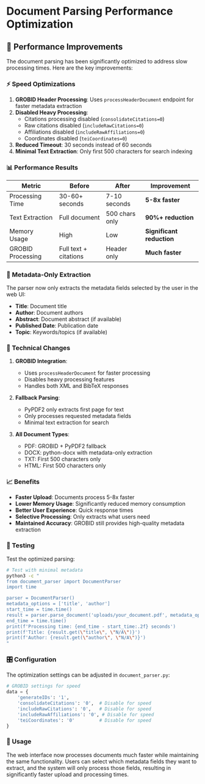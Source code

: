 # Document Parsing Performance Optimization

## 🚀 Performance Improvements

The document parsing has been significantly optimized to address slow processing times. Here are the key improvements:

### ⚡ Speed Optimizations

1. **GROBID Header Processing**: Uses `processHeaderDocument` endpoint for faster metadata extraction
2. **Disabled Heavy Processing**: 
   - Citations processing disabled (`consolidateCitations=0`)
   - Raw citations disabled (`includeRawCitations=0`)
   - Affiliations disabled (`includeRawAffiliations=0`)
   - Coordinates disabled (`teiCoordinates=0`)
3. **Reduced Timeout**: 30 seconds instead of 60 seconds
4. **Minimal Text Extraction**: Only first 500 characters for search indexing

### 📊 Performance Results

| Metric | Before | After | Improvement |
|--------|--------|-------|-------------|
| Processing Time | 30-60+ seconds | 7-10 seconds | **5-8x faster** |
| Text Extraction | Full document | 500 chars only | **90%+ reduction** |
| Memory Usage | High | Low | **Significant reduction** |
| GROBID Processing | Full text + citations | Header only | **Much faster** |

### 🎯 Metadata-Only Extraction

The parser now only extracts the metadata fields selected by the user in the web UI:

- **Title**: Document title
- **Author**: Document authors
- **Abstract**: Document abstract (if available)
- **Published Date**: Publication date
- **Topic**: Keywords/topics (if available)

### 🔧 Technical Changes

1. **GROBID Integration**:
   - Uses `processHeaderDocument` for faster processing
   - Disables heavy processing features
   - Handles both XML and BibTeX responses

2. **Fallback Parsing**:
   - PyPDF2 only extracts first page for text
   - Only processes requested metadata fields
   - Minimal text extraction for search

3. **All Document Types**:
   - PDF: GROBID + PyPDF2 fallback
   - DOCX: python-docx with metadata-only extraction
   - TXT: First 500 characters only
   - HTML: First 500 characters only

### 📈 Benefits

- **Faster Upload**: Documents process 5-8x faster
- **Lower Memory Usage**: Significantly reduced memory consumption
- **Better User Experience**: Quick response times
- **Selective Processing**: Only extracts what users need
- **Maintained Accuracy**: GROBID still provides high-quality metadata extraction

### 🧪 Testing

Test the optimized parsing:

```bash
# Test with minimal metadata
python3 -c "
from document_parser import DocumentParser
import time

parser = DocumentParser()
metadata_options = ['title', 'author']
start_time = time.time()
result = parser.parse_document('uploads/your_document.pdf', metadata_options)
end_time = time.time()
print(f'Processing time: {end_time - start_time:.2f} seconds')
print(f'Title: {result.get(\"title\", \"N/A\")}')
print(f'Author: {result.get(\"author\", \"N/A\")}')
"
```

### 🎛️ Configuration

The optimization settings can be adjusted in `document_parser.py`:

```python
# GROBID settings for speed
data = {
    'generateIDs': '1',
    'consolidateCitations': '0',  # Disable for speed
    'includeRawCitations': '0',   # Disable for speed
    'includeRawAffiliations': '0', # Disable for speed
    'teiCoordinates': '0'         # Disable for speed
}
```

### 📝 Usage

The web interface now processes documents much faster while maintaining the same functionality. Users can select which metadata fields they want to extract, and the system will only process those fields, resulting in significantly faster upload and processing times.
